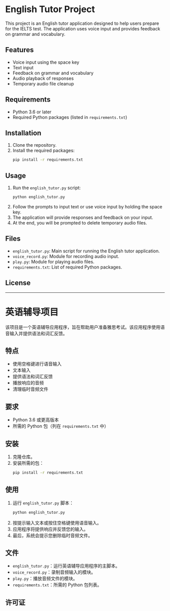 # English Tutor Project

This project is an English tutor application designed to help users prepare for the IELTS test. The application uses voice input and provides feedback on grammar and vocabulary.

## Features

- Voice input using the space key
- Text input
- Feedback on grammar and vocabulary
- Audio playback of responses
- Temporary audio file cleanup

## Requirements

- Python 3.6 or later
- Required Python packages (listed in `requirements.txt`)

## Installation

1. Clone the repository.
2. Install the required packages:
    ```sh
    pip install -r requirements.txt
    ```

## Usage

1. Run the `english_tutor.py` script:
    ```sh
    python english_tutor.py
    ```
2. Follow the prompts to input text or use voice input by holding the space key.
3. The application will provide responses and feedback on your input.
4. At the end, you will be prompted to delete temporary audio files.

## Files

- `english_tutor.py`: Main script for running the English tutor application.
- `voice_record.py`: Module for recording audio input.
- `play.py`: Module for playing audio files.
- `requirements.txt`: List of required Python packages.

## License

<!-- This project is licensed under the MIT License. -->

---

# 英语辅导项目

该项目是一个英语辅导应用程序，旨在帮助用户准备雅思考试。该应用程序使用语音输入并提供语法和词汇反馈。

## 特点

- 使用空格键进行语音输入
- 文本输入
- 提供语法和词汇反馈
- 播放响应的音频
- 清理临时音频文件

## 要求

- Python 3.6 或更高版本
- 所需的 Python 包（列在 `requirements.txt` 中）

## 安装

1. 克隆仓库。
2. 安装所需的包：
    ```sh
    pip install -r requirements.txt
    ```

## 使用

1. 运行 `english_tutor.py` 脚本：
    ```sh
    python english_tutor.py
    ```
2. 按提示输入文本或按住空格键使用语音输入。
3. 应用程序将提供响应并反馈您的输入。
4. 最后，系统会提示您删除临时音频文件。

## 文件

- `english_tutor.py`：运行英语辅导应用程序的主脚本。
- `voice_record.py`：录制音频输入的模块。
- `play.py`：播放音频文件的模块。
- `requirements.txt`：所需的 Python 包列表。

## 许可证

<!-- 该项目根据 MIT 许可证授权。 -->
